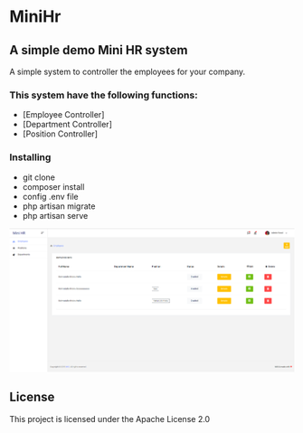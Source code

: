 # MiniHr


## A simple demo Mini HR system
A simple system to controller the employees for your company.

### This system have the following functions:
* [Employee Controller]
* [Department Controller]
* [Position Controller]

### Installing
* git clone 
* composer install
* config .env file
* php artisan migrate
* php artisan serve


![image](https://github.com/Rahajustone/MiniHr/blob/master/Untitled.png)

## License

This project is licensed under the Apache License 2.0
